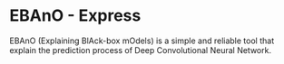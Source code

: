 # EBAnO - Express
EBAnO (Explaining BlAck-box mOdels) is a simple and reliable tool that explain the prediction process of Deep Convolutional Neural Network.
 